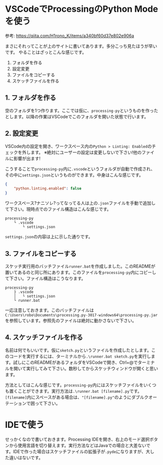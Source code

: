 # VSCodeでProcessingのPython Modeを使う

参考: https://qiita.com/H1rono_K/items/a340bf60d37e802e906a

まさにそれってことが上のサイトに書いてあります。多分こっち見たほうが早いです。
やることはざっとこんな感じです。

1. フォルダを作る
2. 設定変更
3. ファイルをコピーする
4. スケッチファイルを作る

## 1. フォルダを作る

空のフォルダを1つ作ります。ここでは仮に、`processing-py`というものを作ったとします。以降の作業はVSCodeでこのフォルダを開いた状態で行います。

## 2. 設定変更

VSCode内の設定を開き、ワークスペース内の`Python > Linting: Enabled`のチェックを外します。
※絶対にユーザーの設定は変更しないで下さい!他のファイルに影響が出ます!

こうすることで`processing-py`内に`.vscode`というフォルダが自動で作成され、その中に`settings.json`というものができます。中身はこんな感じです。

```json
{
    "python.linting.enabled": false
}
```

ワークスペース?ナニソレ?ってなってる人は上の`.json`ファイルを手動で追加して下さい。現時点でのファイル構造はこんな感じです。

```
processing-py
    └ .vscode
        └ settings.json
```

`settings.json`の内容は上に示した通りです。

## 3. ファイルをコピーする

スケッチ実行用のバッチファイル`runner.bat`を作成しました。このREADMEが置いてあるのと同じ所にあります。このファイルを`processing-py`内にコピーして下さい。ファイル構造はこうなります。

```
processing-py
    ├ .vscode
    │   └ settings.json
    └ runner.bat
```

一応注意しておきます。このバッチファイルは`C:\Users\robo\Documents\processing.py-3017-windows64\processing-py.jar`を参照しています。参照先のファイルは絶対に動かさないで下さい。

## 4. スケッチファイルを作る

名前は何でもいいです。仮に`sketch.py`というファイルを作成したとします。このコードを実行するには、ターミナルから`.\runner.bat sketch.py`を実行します。試しにこのREADMEがあるフォルダをVSCodeで開き、Ctrl+@でターミナルを開いて実行してみて下さい。数秒してからスケッチウィンドウが開くと思います。

方法としてはこんな感じです。`processing-py`内にはスケッチファイルをいくつも置くことができます。実行方法は`.\runner.bat [filename].py`です。`[filename]`内にスペースがある場合は、`"[filename].py"`のようにダブルクオーテーションで囲って下さい。

# IDEで使う

せっかくなので書いておきます。Processing IDEを開き、右上のモード選択ボタンから使用言語を切り替えます。実行方法などはJavaでの場合と大差ないです。IDEで作った場合はスケッチファイルの拡張子が`.pyde`になりますが、大した違いはないです。
